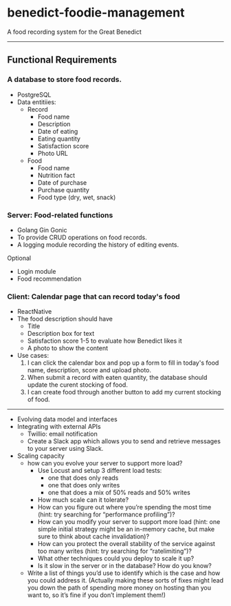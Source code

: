 # benedict-foodie-management
A food recording system for the Great Benedict

---
## Functional Requirements
### A database to store food records.
- PostgreSQL
- Data entitiies:
    - Record
        - Food name
        - Description
        - Date of eating
        - Eating quantity
        - Satisfaction score
        - Photo URL
    - Food
        - Food name
        - Nutrition fact
        - Date of purchase
        - Purchase quantity
        - Food type (dry, wet, snack)

### Server: Food-related functions
- Golang Gin Gonic
- To provide CRUD operations on food records.
- A logging module recording the history of editing events.

Optional

- Login module
- Food recommendation

### Client: Calendar page that can record today's food
- ReactNative
- The food description should have
    - Title
    - Description box for text
    - Satisfaction score 1-5 to evaluate how Benedict likes it
    - A photo to show the content
- Use cases:
    1. I can click the calendar box and pop up a form to fill in today's food name, description, score and upload photo.
    2. When submit a record with eaten quantity, the database should update the curent stocking of food.
    3. I can create food through another button to add my current stocking of food.

---
- Evolving data model and interfaces
- Integrating with external APIs
    - Twillio: email notification
    - Create a Slack app which allows you to send and retrieve messages to your server using Slack.
- Scaling capacity
    - how can you evolve your server to support more load?
        - Use Locust and setup 3 different load tests: 
            - one that does only reads
            - one that does only writes
            - one that does a mix of 50% reads and 50% writes
        - How much scale can it tolerate?
        - How can you figure out where you’re spending the most time (hint: try searching for “performance profiling”)?
        - How can you modify your server to support more load (hint: one simple initial strategy might be an in-memory cache, but make sure to think about cache invalidation)?
        - How can you protect the overall stability of the service against too many writes (hint: try searching for “ratelimiting”)?
        - What other techniques could you deploy to scale it up?
        - Is it slow in the server or in the database? How do you know?
    - Write a list of things you’d use to identify which is the case and how you could address it. (Actually making these sorts of fixes might lead you down the path of spending more money on hosting than you want to, so it’s fine if you don’t implement them!)
